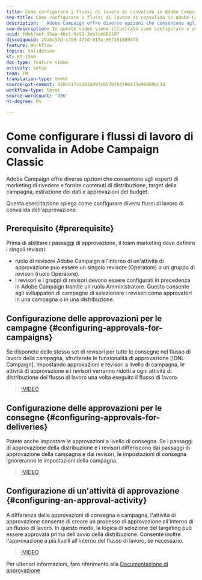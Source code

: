 ```yaml
---
title: Come configurare i flussi di lavoro di convalida in Adobe Campaign Classic
seo-title: Come configurare i flussi di lavoro di convalida in Adobe Campaign Classic
description: ' Adobe Campaign offre diverse opzioni che consentono agli esperti di marketing di rivedere e fornire contenuti di distribuzione, target della campagna, estrazione dei dati e approvazioni del budget. Questa esercitazione spiega come configurare diversi flussi di lavoro di convalida dell''approvazione.'
seo-description: In questo video viene illustrato come configurare e utilizzare un modello di consegna in ACCAdobe Campaign, i professionisti del marketing possono rivedere e fornire contenuti di consegna, target della campagna, estrazione dei dati e approvazioni del budget. Questa esercitazione spiega come configurare diversi flussi di lavoro di convalida dell'approvazione.
uuid: fdeb7aef-95aa-4bc1-9c51-2eb7ce802107
discoiquuid: 29abc57d-c359-472d-817a-0671818894f0
feature: Workflow
topics: Validation
kt: KT-1566
doc-type: feature video
activity: setup
team: TM
translation-type: tm+mt
source-git-commit: 838c617ca163a09fcb57b7b4706433e98869bc3d
workflow-type: tm+mt
source-wordcount: '356'
ht-degree: 0%

---
```



# Come configurare i flussi di lavoro di convalida in Adobe Campaign Classic

 Adobe Campaign offre diverse opzioni che consentono agli esperti di marketing di rivedere e fornire contenuti di distribuzione, target della campagna, estrazione dei dati e approvazioni del budget.

Questa esercitazione spiega come configurare diversi flussi di lavoro di convalida dell&#39;approvazione.

## Prerequisito {#prerequisite}

Prima di abilitare i passaggi di approvazione, il team marketing deve definire i singoli revisori:

*  ruolo di revisore Adobe Campaign all&#39;interno di un&#39;attività di approvazione può essere un singolo revisore (Operatore) o un gruppo di revisori (ruolo Operatore).
* I revisori e i gruppi di revisori devono essere configurati in precedenza in  Adobe Campaign tramite un ruolo Amministratore. Questo consente agli sviluppatori di campagne di selezionare i revisori come approvatori in una campagna o in una distribuzione.

## Configurazione delle approvazioni per le campagne {#configuring-approvals-for-campaigns}

Se disponete dello stesso set di revisori per tutte le consegne nel flusso di lavoro della campagna, sfrutterete le funzionalità di approvazione [!DNL Campaign]. Impostando approvazioni e revisori a livello di campagna, le attività di approvazione e i revisori verranno ridotti a ogni attività di distribuzione del flusso di lavoro una volta eseguito il flusso di lavoro.

>[!VIDEO](https://video.tv.adobe.com/v/25175?quality=12)

## Configurazione delle approvazioni per le consegne {#configuring-approvals-for-deliveries}

Potete anche impostare le approvazioni a livello di consegna. Se i passaggi di approvazione della distribuzione e i revisori differiscono dai passaggi di approvazione della campagna e dai revisori, le impostazioni di consegna ignoreranno le impostazioni della campagna.

>[!VIDEO](https://video.tv.adobe.com/v/25176?quality=12)

## Configurazione di un&#39;attività di approvazione {#configuring-an-approval-activity}

A differenza delle approvazioni di consegna o campagna, l&#39;attività di approvazione consente di creare un processo di approvazione all&#39;interno di un flusso di lavoro. In questo modo, la logica di selezione del targeting può essere approvata prima dell&#39;avvio della distribuzione. Consente inoltre l&#39;approvazione a più livelli all&#39;interno del flusso di lavoro, se necessario.

>[!VIDEO](https://video.tv.adobe.com/v/25174?quality=12)

Per ulteriori informazioni, fare riferimento alla [Documentazione di approvazione](https://docs.adobe.com/help/en/campaign-classic/using/automating-with-workflows/flow-control-activities/approval.html)
